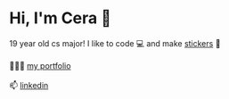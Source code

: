 # Hi, I'm Cera 👋
19 year old cs major! I like to code 💻  and make <a href="https://www.etsy.com/shop/ceraprints?section_id=30167282">stickers</a> 💌 <br><br>
 👩🏻‍💻   [my portfolio](https://cerasamson.github.io/) <br> <br>
 📫   [linkedin](https://www.linkedin.com/in/cerasamson/) <br>

<!--
**cerasamson/cerasamson** is a ✨ _special_ ✨ repository because its `README.md` (this file) appears on your GitHub profile.

Here are some ideas to get you started:

- 🔭 I’m currently working on ...
- 🌱 I’m currently learning ...
- 👯 I’m looking to collaborate on ...
- 🤔 I’m looking for help with ...
- 💬 Ask me about ...
- 📫 How to reach me: ...
- 😄 Pronouns: ...
- ⚡ Fun fact: ...
-->
